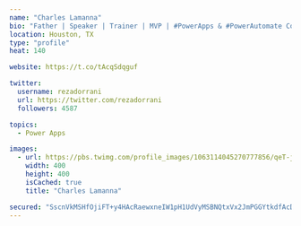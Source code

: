 ```yaml
---
name: "Charles Lamanna"
bio: "Father | Speaker | Trainer | MVP | #PowerApps & #PowerAutomate Community Super User | YouTuber Right-pointing triangle http://youtube.com/c/rezadorrani | Learn - Share - Clockwise rightwards and leftwards open circle arrows"
location: Houston, TX
type: "profile"
heat: 140

website: https://t.co/tAcqSdqguf

twitter:
  username: rezadorrani
  url: https://twitter.com/rezadorrani
  followers: 4587

topics:
  - Power Apps

images:
  - url: https://pbs.twimg.com/profile_images/1063114045270777856/qeT-jpWr_400x400.jpg
    width: 400
    height: 400
    isCached: true
    title: "Charles Lamanna"

secured: "SscnVkMSHfOjiFT+y4HAcRaewxneIW1pH1UdVyMSBNQtxVx2JmPGGYtkdfAcDBWBv2aknVPdK/8FkeF1xQVhKJyBvgiqP4WFC9R6GedQqbMrJWbaLfPqwtGDugJ02KMorh4rF8NnW7TnNiwFq7mGGt2Sl0Ai9355/p/FH8BK0MavKcNmYfS4qos1CAcqDIZojZAWH87Vv3etX7Mc0UgCuHbT8GHsjX4AvbqyucUYoJZPV3m2KOjMgyFTAnOovTO85VdCDG3hvVmt0KK6fGhq8CHGTfKKmG96hWkzjfXtyIsDBumrefIBDTz7Ye40G0rwDANHxNN1lM3LrKx4jj2dt1xDnAVHDyDg/b5lOZZYS04OMu6PwwU8FABjsuWic3GI8heOf9QbGbJjdtXuqZyKN6IIY6m8RzOuY8iDMi31tns=;o9CKxOAYmpbOHTBrpe5FFg=="
---
```


